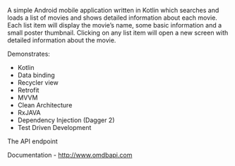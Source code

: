 
A simple Android mobile application written in Kotlin which searches and loads a list of movies and shows detailed information about each movie.
Each list item will display the movie’s name, some basic information and a small poster thumbnail.
Clicking on any list item will open a new screen with detailed information about the movie.

Demonstrates:
- Kotlin
- Data binding
- Recycler view
- Retrofit
- MVVM
- Clean Architecture
- RxJAVA
- Dependency Injection (Dagger 2)
- Test Driven Development

The API endpoint

Documentation - http://www.omdbapi.com
